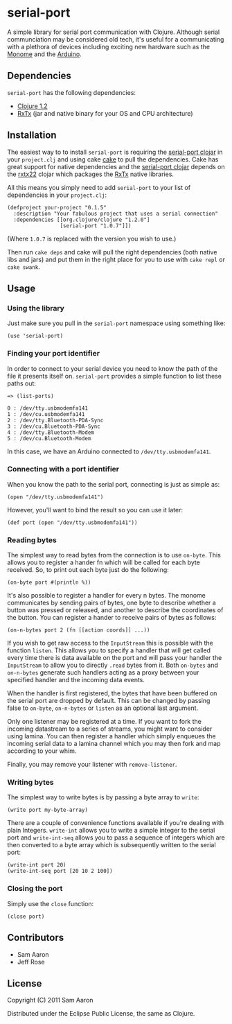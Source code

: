 # serial-port

A simple library for serial port communication with Clojure. Although serial communciation may be considered old tech, it's useful for a communicating with a plethora of devices including exciting new hardware such as the [Monome](http://monome.org) and the [Arduino](http://arduino.cc).

## Dependencies

`serial-port` has the following dependencies:

* [Clojure 1.2](http://clojure.org)
* [RxTx](http://rxtx.qbang.org) (jar and native binary for your OS and CPU architecture)

## Installation

The easiest way to to install `serial-port` is requiring the [serial-port clojar](http://clojars.org/serial-port) in your `project.clj` and using cake [cake](http://clojure-cake.org/) to pull the dependencies. Cake has great support for native dependencies and the [serial-port clojar](http://clojars.org/serial-port) depends on the [rxtx22](http://clojars.org/rxtx22) clojar which packages the [RxTx](http://rxtx.qbang.org) native libraries.

All this means you simply need to add `serial-port` to your list of dependencies in your `project.clj`:

    (defproject your-project "0.1.5"
      :description "Your fabulous project that uses a serial connection"
      :dependencies [[org.clojure/clojure "1.2.0"]
                     [serial-port "1.0.7"]])

(Where `1.0.7` is replaced with the version you wish to use.)

Then run `cake deps` and cake will pull the right dependencies (both native libs and jars) and put them in the right place for you to use with `cake repl` or `cake swank`.

## Usage

### Using the library

Just make sure you pull in the `serial-port` namespace using something like:

    (use 'serial-port)

### Finding your port identifier

In order to connect to your serial device you need to know the path of the file it presents itself on. `serial-port` provides a simple function to list these paths out:

    => (list-ports)

    0 : /dev/tty.usbmodemfa141
    1 : /dev/cu.usbmodemfa141
    2 : /dev/tty.Bluetooth-PDA-Sync
    3 : /dev/cu.Bluetooth-PDA-Sync
    4 : /dev/tty.Bluetooth-Modem
    5 : /dev/cu.Bluetooth-Modem

In this case, we have an Arduino connected to `/dev/tty.usbmodemfa141`.

### Connecting with a port identifier

When you know the path to the serial port, connecting is just as simple as:

    (open "/dev/tty.usbmodemfa141")

However, you'll want to bind the result so you can use it later:

    (def port (open "/dev/tty.usbmodemfa141"))

### Reading bytes

The simplest way to read bytes from the connection is to use `on-byte`. This allows you to register a hander fn which will be called for each byte received. So, to print out each byte just do the following:

    (on-byte port #(println %))

It's also possible to register a handler for every n bytes. The monome communicates by sending pairs of bytes, one byte to describe whether a button was pressed or released, and another to describe the coordinates of the button. You can register a hander to receive pairs of bytes as follows:

    (on-n-bytes port 2 (fn [[action coords]] ...))

If you wish to get raw access to the `InputStream` this is possible with the function `listen`. This allows you to specify a handler that will get called every time there is data available on the port and will pass your handler the `InputStream` to allow you to directly `.read` bytes from it. Both `on-bytes` and `on-n-bytes` generate such handlers acting as a proxy between your specified handler and the incoming data events.

When the handler is first registered, the bytes that have been buffered on the serial port are dropped by default. This can be changed by passing false to `on-byte`, `on-n-bytes` or `listen` as an optional last argument.

Only one listener may be registered at a time. If you want to fork the incoming datastream to a series of streams, you might want to consider using lamina. You can then register a handler which simply enqueues the incoming serial data to a lamina channel which you may then fork and map according to your whim.

Finally, you may remove your listener with `remove-listener`.

### Writing bytes

The simplest way to write bytes is by passing a byte array to `write`:

    (write port my-byte-array)

There are a couple of convenience functions available if you're dealing with plain Integers. `write-int` allows you to write a simple integer to the serial port and `write-int-seq` allows you to pass a sequence of integers which are then converted to a byte array which is subsequently written to the serial port:

    (write-int port 20)
    (write-int-seq port [20 10 2 100])

### Closing the port

Simply use the `close` function:

    (close port)

## Contributors

* Sam Aaron
* Jeff Rose

## License

Copyright (C) 2011 Sam Aaron

Distributed under the Eclipse Public License, the same as Clojure.
